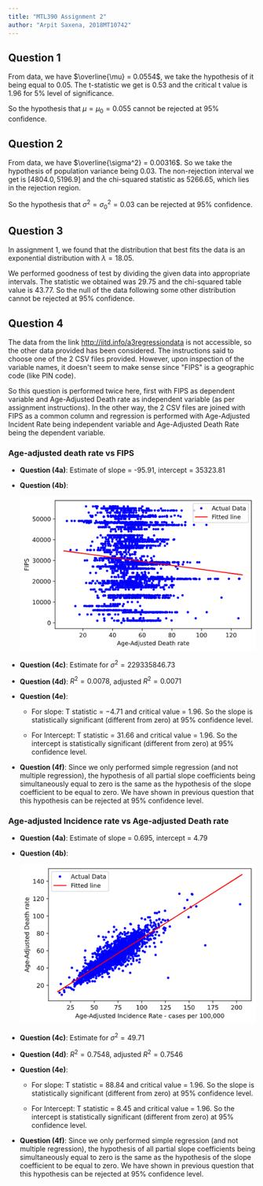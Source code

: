 ```yaml
---
title: "MTL390 Assignment 2"
author: "Arpit Saxena, 2018MT10742"
---
```


## Question 1

From data, we have $\overline{\mu} = 0.0554$, we take the hypothesis of it being equal to $0.05$. The t-statistic we get is $0.53$ and the critical t value is $1.96$ for 5% level of significance.

So the hypothesis that $\mu = \mu_0 = 0.055$ cannot be rejected at 95% confidence.

## Question 2

From data, we have $\overline{\sigma^2} = 0.00316$. So we take the hypothesis of
population variance being $0.03$. The non-rejection interval we get is $[4804.0, 5196.9]$ and the chi-squared statistic as $5266.65$, which lies in the rejection region.

So the hypothesis that $\sigma^2 = \sigma_0^2 = 0.03$ can be rejected at 95% confidence.

## Question 3

In assignment 1, we found that the distribution that best fits the data is an
exponential distribution with $\lambda = 18.05$.

We performed goodness of test by dividing the given data into appropriate
intervals. The statistic we obtained was $29.75$ and the chi-squared table value
is $43.77$. So the null of the data following some other distribution cannot be
rejected at 95% confidence.

## Question 4

The data from the link http://iitd.info/a3regressiondata is not accessible, so the other data provided has been considered. The instructions said to choose one of the 2 CSV files provided. However, upon inspection of the variable names, it doesn't seem to make sense since "FIPS" is a geographic code (like PIN code).

So this question is performed twice here, first with FIPS as dependent variable and Age-Adjusted Death rate as independent variable (as per assignment instructions). In the other way, the 2 CSV files are joined with FIPS as a common column and regression is performed with Age-Adjusted Incident Rate being independent variable
and Age-Adjusted Death Rate being the dependent variable.

### Age-adjusted death rate vs FIPS

- **Question (4a)**: Estimate of slope = -95.91, intercept = 35323.81
  
- **Question (4b)**:

    ![Regression of Age-Adjusted Death Rate vs FIPS](fips_death.png)

- **Question (4c)**: Estimate for $\sigma^2 = 229335846.73$

- **Question (4d)**: $R^2 = 0.0078$, adjusted $R^2 = 0.0071$

- **Question (4e)**:

  - For slope: T statistic = $-4.71$ and critical value = $1.96$. So the slope is statistically significant (different from zero) at 95% confidence level.

  - For Intercept: T statistic = $31.66$ and critical value = $1.96$. So the intercept is statistically significant (different from zero) at 95% confidence level.

- **Question (4f)**: Since we only performed simple regression (and not multiple regression), the hypothesis of all partial slope coefficients being simultaneously equal to zero is the same as the hypothesis of the slope coefficient to be equal to zero. We have shown in previous question that this hypothesis can be rejected at 95% confidence level.

### Age-adjusted Incidence rate vs Age-adjusted Death rate

- **Question (4a)**: Estimate of slope = 0.695, intercept = 4.79
  
- **Question (4b)**:

    ![Regression of Age-Adjusted Incidence Rate vs Age-Adjusted Death Rate](incd_death.png)

- **Question (4c)**: Estimate for $\sigma^2 = 49.71$

- **Question (4d)**: $R^2 = 0.7548$, adjusted $R^2 = 0.7546$

- **Question (4e)**:

  - For slope: T statistic = $88.84$ and critical value = $1.96$. So the slope is statistically significant (different from zero) at 95% confidence level.

  - For Intercept: T statistic = $8.45$ and critical value = $1.96$. So the intercept is statistically significant (different from zero) at 95% confidence level.

- **Question (4f)**: Since we only performed simple regression (and not multiple regression), the hypothesis of all partial slope coefficients being simultaneously equal to zero is the same as the hypothesis of the slope coefficient to be equal to zero. We have shown in previous question that this hypothesis can be rejected at 95% confidence level.
